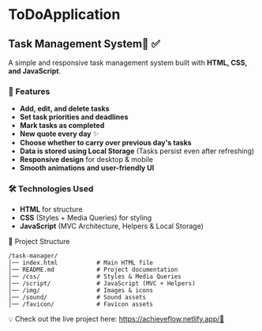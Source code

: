 # ToDoApplication

## Task Management System📝 ✅

A simple and responsive task management system built with **HTML, CSS, and JavaScript**.

### 📌 Features

- **Add, edit, and delete tasks**
- **Set task priorities and deadlines**
- **Mark tasks as completed**
- **New quote every day** ✨
- **Choose whether to carry over previous day's tasks**
- **Data is stored using Local Storage** (Tasks persist even after refreshing)
- **Responsive design** for desktop & mobile
- **Smooth animations and user-friendly UI**

### 🛠️ Technologies Used

- **HTML** for structure
- **CSS** (Styles + Media Queries) for styling
- **JavaScript** (MVC Architecture, Helpers & Local Storage)

📂 Project Structure

```
/task-manager/
│── index.html           # Main HTML file
│── README.md            # Project documentation
│── /css/                # Styles & Media Queries
│── /script/             # JavaScript (MVC + Helpers)
│── /img/                # Images & icons
│── /sound/              # Sound assets
│── /favicon/            # Favicon assets
```

💡 Check out the live project here: https://achieveflow.netlify.app/🚀
